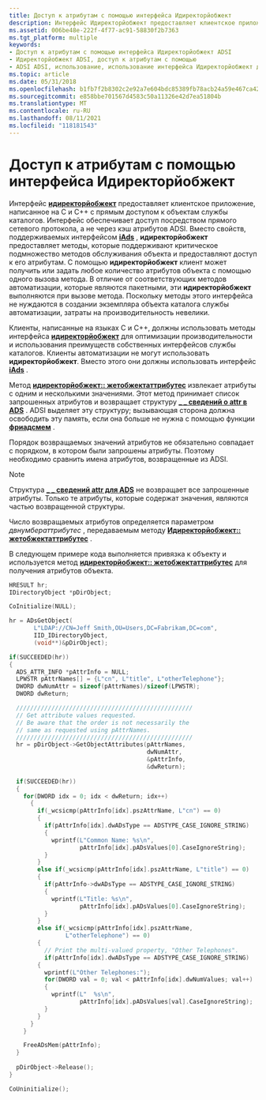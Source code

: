 ```yaml
---
title: Доступ к атрибутам с помощью интерфейса Идиректорйобжект
description: Интерфейс Идиректорйобжект предоставляет клиентское приложение, написанное на C и C++ с прямым доступом к объектам службы каталогов.
ms.assetid: 006be48e-222f-4f77-ac91-58830f2b7363
ms.tgt_platform: multiple
keywords:
- Доступ к атрибутам с помощью интерфейса Идиректорйобжект ADSI
- Идиректорйобжект ADSI, доступ к атрибутам с помощью
- ADSI ADSI, использование, использование интерфейса Идиректорйобжект для доступа к атрибутам
ms.topic: article
ms.date: 05/31/2018
ms.openlocfilehash: b1fb7f2b8302c2e92a7e604bdc85389fb78acb24a59e467ca42b8bbd3c6c004e
ms.sourcegitcommit: e858bbe701567d4583c50a11326e42d7ea51804b
ms.translationtype: MT
ms.contentlocale: ru-RU
ms.lasthandoff: 08/11/2021
ms.locfileid: "118181543"
---
```

# <a name="accessing-attributes-with-the-idirectoryobject-interface"></a>Доступ к атрибутам с помощью интерфейса Идиректорйобжект

Интерфейс [**идиректорйобжект**](/windows/desktop/api/Iads/nn-iads-idirectoryobject) предоставляет клиентское приложение, написанное на C и C++ с прямым доступом к объектам службы каталогов. Интерфейс обеспечивает доступ посредством прямого сетевого протокола, а не через кэш атрибутов ADSI. Вместо свойств, поддерживаемых интерфейсом [**iAds**](/windows/desktop/api/Iads/nn-iads-iads) , **идиректорйобжект** предоставляет методы, которые поддерживают критическое подмножество методов обслуживания объекта и предоставляют доступ к его атрибутам. С помощью **идиректорйобжект** клиент может получить или задать любое количество атрибутов объекта с помощью одного вызова метода. В отличие от соответствующих методов автоматизации, которые являются пакетными, эти **идиректорйобжект** выполняются при вызове метода. Поскольку методы этого интерфейса не нуждаются в создании экземпляра объекта каталога службы автоматизации, затраты на производительность невелики.

Клиенты, написанные на языках C и C++, должны использовать методы интерфейса [**идиректорйобжект**](/windows/desktop/api/Iads/nn-iads-idirectoryobject) для оптимизации производительности и использования преимуществ собственных интерфейсов службы каталогов. Клиенты автоматизации не могут использовать **идиректорйобжект**. Вместо этого они должны использовать интерфейс [**iAds**](/windows/desktop/api/Iads/nn-iads-iads) .

Метод [**идиректорйобжект:: жетобжектаттрибутес**](/windows/desktop/api/Iads/nf-iads-idirectoryobject-getobjectattributes) извлекает атрибуты с одним и несколькими значениями. Этот метод принимает список запрошенных атрибутов и возвращает структуру [**\_ \_ сведений о attr в ADS**](/windows/desktop/api/Iads/ns-iads-ads_attr_info) . ADSI выделяет эту структуру; вызывающая сторона должна освободить эту память, если она больше не нужна с помощью функции [**фриадсмем**](/windows/desktop/api/Adshlp/nf-adshlp-freeadsmem) .

Порядок возвращаемых значений атрибутов не обязательно совпадает с порядком, в котором были запрошены атрибуты. Поэтому необходимо сравнить имена атрибутов, возвращенные из ADSI.

> [!Note]  
> Структура [**\_ \_ сведений attr для ADS**](/windows/desktop/api/Iads/ns-iads-ads_attr_info) не возвращает все запрошенные атрибуты. Только те атрибуты, которые содержат значения, являются частью возвращенной структуры.

 

Число возвращаемых атрибутов определяется параметром *двнумбераттрибутес* , передаваемым методу [**Идиректорйобжект:: жетобжектаттрибутес**](/windows/desktop/api/Iads/nf-iads-idirectoryobject-getobjectattributes) .

В следующем примере кода выполняется привязка к объекту и используется метод [**идиректорйобжект:: жетобжектаттрибутес**](/windows/desktop/api/Iads/nf-iads-idirectoryobject-getobjectattributes) для получения атрибутов объекта.


```C++
HRESULT hr;
IDirectoryObject *pDirObject;

CoInitialize(NULL);

hr = ADsGetObject(
       L"LDAP://CN=Jeff Smith,OU=Users,DC=Fabrikam,DC=com",
       IID_IDirectoryObject, 
       (void**)&pDirObject);

if(SUCCEEDED(hr))
{
  ADS_ATTR_INFO *pAttrInfo = NULL;
  LPWSTR pAttrNames[] = {L"cn", L"title", L"otherTelephone"};
  DWORD dwNumAttr = sizeof(pAttrNames)/sizeof(LPWSTR);
  DWORD dwReturn;

  //////////////////////////////////////////////////
  // Get attribute values requested.
  // Be aware that the order is not necessarily the 
  // same as requested using pAttrNames.
  //////////////////////////////////////////////////
  hr = pDirObject->GetObjectAttributes(pAttrNames, 
                                       dwNumAttr, 
                                       &pAttrInfo, 
                                       &dwReturn);
     
  if(SUCCEEDED(hr))
  {
    for(DWORD idx = 0; idx < dwReturn; idx++)
      {
        if(_wcsicmp(pAttrInfo[idx].pszAttrName, L"cn") == 0)
        {
          if(pAttrInfo[idx].dwADsType == ADSTYPE_CASE_IGNORE_STRING)
          {
            wprintf(L"Common Name: %s\n", 
                    pAttrInfo[idx].pADsValues[0].CaseIgnoreString);
          }
        }
        else if(_wcsicmp(pAttrInfo[idx].pszAttrName, L"title") == 0)
        {
          if(pAttrInfo->dwADsType == ADSTYPE_CASE_IGNORE_STRING)
          {
            wprintf(L"Title: %s\n", 
                    pAttrInfo[idx].pADsValues[0].CaseIgnoreString);
          }
        }
        else if(_wcsicmp(pAttrInfo[idx].pszAttrName, 
                L"otherTelephone") == 0)
        {  
          // Print the multi-valued property, "Other Telephones".
          if(pAttrInfo[idx].dwADsType == ADSTYPE_CASE_IGNORE_STRING)
        {
          wprintf(L"Other Telephones:");
          for(DWORD val = 0; val < pAttrInfo[idx].dwNumValues; val++) 
          {
            wprintf(L"  %s\n", 
                    pAttrInfo[idx].pADsValues[val].CaseIgnoreString);
          }
        }
      }
    }

    FreeADsMem(pAttrInfo);
  }
     
  pDirObject->Release();
}

CoUninitialize();
```



 

 




